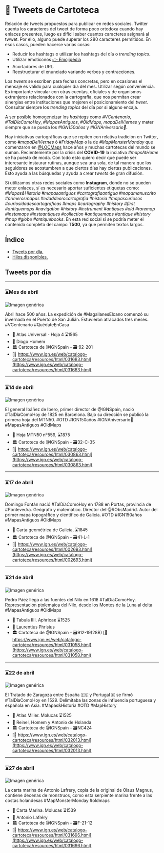 #  🧭️ Tweets de Cartoteca

Relación de tweets propuestos para publicar en redes sociales. Twitter cuenta los caracteres del tweet de forma poco ortodoxa cuando hay enlaces presentes, luego es difícil saber cuantos caracteres asignará al twwet. Por ello, alguno puede superar los 280 caracteres permitidos. En esos casos, pueden hacerse varias cosas:

* Reducir los hashtags o utilizar los hashtags del día o *trending topics*.
* Utilizar emoticonos [👉 Emojipedia ](https://emojipedia.org/)
* Acortadores de URL.
* Reestructurar el enunciado variando verbos y contracciones.

Los *tweets* se escriben para fechas concretas, pero en ocasiones el mensaje es válido para cualquier día del mes. Utilizar según conveniencia. Es importante vincular con otras cuentas, oficiales y de organismos extranjeros relacionados con la cartografía, que nos permitan crear sinergias entre instituciones que mejoren el posicionamiento del *tweet*. Consultar siempre los *trending topics* del día por si alguno encaja.

A ser posible homogeneizar los *hashtags* como *#VCentenario*, *#TalDíaComoHoy*, *#MapasAntiguos*,  *#OldMaps*, *mapaDelViernes* y meter siempre que se pueda los *#IGN150años* y  *#IGNAniversario🎂*.

Hay iniciativas cartográficas que se repiten con relativa tradición en Twitter, como *#mapaDelViernes* ó *#FridayMap* o la de *#MapMonsterMonday* que comenzaron en [@LOCMaps](https://twitter.com/LOCMaps) hace años y muchas cartotecas del mundo se suman. Recientemente por la crisis del **COVID-19** la inciativa *#mapsAtHome* se ha puesto de moda. Con todo esto quiero decir que puede ser interesante instaurar rutinas, aunque sea una sola, de tal manera que los seguidores se acostumbren a que ciertos días hay ciertas publicaciones. Esto ayuda a las búsquedas y ayuda a crear *tweets* de gran difusión.

Si utilizamos otras redes sociales como **Instagram**, donde no se pueden meter enlaces, sí es necesario aportar suficientes etiquetas como: *#Mapas&Historia #mapasantiguos #cartografiaantigua #mapamanuscrito #primerosmapas #edaddeorocartografia #historia #mapascuriosos #curiosidadescartograficas #maps #cartography #history #first #antiquemaps #navigation #history #instrument #antiques #old #raremap #instamaps #instaantiques #collection  #antiquemaps #antique #history  #map #globe #antiquebooks*. En esta red social sí se podría meter el contenido completo del campo **T500**, ya que permiten textos largos.

## Índice

* [Tweets por día.](#Tweets-por-día)
* [Hilos disponibles.](#Hilos-disponibles)


## Tweets por día

---
### ⌛Mes de abril
![Imagen genérica](img/carto-homem-sudamerica.jpg)

Abril hace 500 años. La expedición de #MagallanesElcano comenzó su invernada en el Puerto de San Julián. Estuvieron atracados tres meses.  #VCentenario #QuédateEnCasa

* 📜 Atlas Universal - Hoja 4 ⌛1565
* 🎨 Diogo Homem
* 🏛 Cartoteca de @IGNSpain - 🗃 92-201
* [🔗 https://www.ign.es/web/catalogo-cartoteca/resources/html/031683.html](https://www.ign.es/web/catalogo-cartoteca/resources/html/031683.html)

---
### ⌛14 de abril
![Imagen genérica](img/carto-mtn50.jpg)

El general Ibáñez de Ibero, primer director de @IGNSpain, nació #TalDíaComoHoy de 1825 en Barcelona. Bajo su dirección se publicó la primera hoja del MTN50. #OTD #IGN150años #IGNAniversario🎂 #MapasAntiguos #OldMaps

* 📜 Hoja MTN50 nº559, ⌛1875 
* 🏛 Cartoteca de @IGNSpain - 🗃32-C-35
* [🔗 https://www.ign.es/web/catalogo-cartoteca/resources/html/030863.html](https://www.ign.es/web/catalogo-cartoteca/resources/html/030863.html)

---
### ⌛17 de abril
![Imagen genérica](img/carto-fontan.jpg)

Domingo Fontán nació #TalDíaComoHoy en 1788 en Portas, provincia de #Pontevedra. Geógrafo y matemático. Director del @RObsMadrid. Autor del primer mapa topográfico y científico de Galicia. #OTD #IGN150años #MapasAntiguos #OldMaps

* 📜 Carta geométrica de Galicia, ⌛1845
* 🏛 Cartoteca de @IGNSpain - 🗃41-L-1
* [🔗 https://www.ign.es/web/catalogo-cartoteca/resources/html/002693.html](https://www.ign.es/web/catalogo-cartoteca/resources/html/002693.html)

---
### ⌛21 de abril
![Imagen genérica](img/carto-tabula-africae.jpg)

Pedro Páez llega a las fuentes del Nilo en 1618 #TalDíaComoHoy. Representación ptolemaica del Nilo, desde los Montes de la Luna al delta #MapasAntiguos #OldMaps

* 📜 Tabula IIII. Aphricae ⌛1525
* 🎨 Laurentius Phrisius
* 🏛 Cartoteca de @IGNSpain - 🗃912-19(28B)
[🔗 https://www.ign.es/web/catalogo-cartoteca/resources/html/031058.html](https://www.ign.es/web/catalogo-cartoteca/resources/html/031058.html)


---
### ⌛22 de abril
![Imagen genérica](img/carto-miller-molucas.jpg)

El Tratado de Zaragoza entre España 🇪🇸 y Portugal 🇵 se firmó #TalDíaComoHoy en 1529. Delimitaba las zonas de influencia portuguesa y española en Asia. #Mapas&Historia #OTD #MapHistory

* 📜 Atlas Miller. Molucas ⌛1525
* 🎨 Reinel, Homem y Antonio de Holanda
* 🏛 Cartoteca de @IGNSpain - 🗃NC424
* [🔗 https://www.ign.es/web/catalogo-cartoteca/resources/html/032013.html](https://www.ign.es/web/catalogo-cartoteca/resources/html/032013.html)

---
### ⌛27 de abril
![Imagen genérica](img/carto-lafrery-serpent.jpg)

La carta marina de Antonio Lafrery, copia de la original de Olaus Magnus, contiene decenas de monstruos, como esta serpiente marina frente a las costas holandesas #MapMonsterMonday #oldmaps 

* 📜 Carta Marina. Molucas ⌛1539
* 🎨 Antonio Lafréry
* 🏛 Cartoteca de @IGNSpain - 🗃F-21-12
* [🔗 https://www.ign.es/web/catalogo-cartoteca/resources/html/031696.html](https://www.ign.es/web/catalogo-cartoteca/resources/html/031696.html)